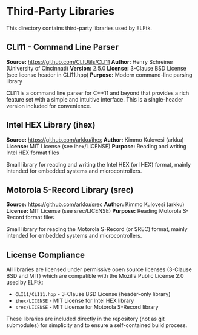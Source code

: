 # Third-Party Libraries

This directory contains third-party libraries used by ELFtk.

## CLI11 - Command Line Parser

**Source:** https://github.com/CLIUtils/CLI11
**Author:** Henry Schreiner (University of Cincinnati)
**Version:** 2.5.0
**License:** 3-Clause BSD License (see license header in CLI11.hpp)
**Purpose:** Modern command-line parsing library

CLI11 is a command line parser for C++11 and beyond that provides a rich feature set with a simple and intuitive interface. This is a single-header version included for convenience.

## Intel HEX Library (ihex)

**Source:** https://github.com/arkku/ihex
**Author:** Kimmo Kulovesi (arkku)
**License:** MIT License (see ihex/LICENSE)
**Purpose:** Reading and writing Intel HEX format files

Small library for reading and writing the Intel HEX (or IHEX) format, mainly intended for embedded systems and microcontrollers.

## Motorola S-Record Library (srec)

**Source:** https://github.com/arkku/srec
**Author:** Kimmo Kulovesi (arkku)
**License:** MIT License (see srec/LICENSE)
**Purpose:** Reading Motorola S-Record format files

Small library for reading the Motorola S-Record (or SREC) format, mainly intended for embedded systems and microcontrollers.

## License Compliance

All libraries are licensed under permissive open source licenses (3-Clause BSD and MIT) which are compatible with the Mozilla Public License 2.0 used by ELFtk:

- `CLI11/CLI11.hpp` - 3-Clause BSD License (header-only library)
- `ihex/LICENSE` - MIT License for Intel HEX library
- `srec/LICENSE` - MIT License for Motorola S-Record library

These libraries are included directly in the repository (not as git submodules) for simplicity and to ensure a self-contained build process.